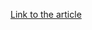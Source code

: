[Link to the article](https://kienmanowar.wordpress.com/2022/12/17/quicknote-vidarstealer-analysis/)
